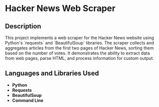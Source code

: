 <h1>Hacker News Web Scraper</h1> 

<h2>Description</h2> This project implements a web scraper for the Hacker News website using Python's `requests` and `BeautifulSoup` libraries. The scraper collects and aggregates articles from the first two pages of Hacker News, sorting them based on the number of votes. It demonstrates the ability to extract data from web pages, parse HTML, and process information for custom output. <h2>Languages and Libraries Used</h2>

- <b>Python</b>
- <b>Requests</b>
- <b>BeautifulSoup</b>
- <b>Command Line</b>
